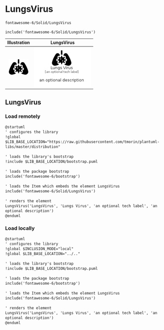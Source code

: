 # LungsVirus


```text
fontawesome-6/Solid/LungsVirus
```

```text
include('fontawesome-6/Solid/LungsVirus')
```



| Illustration | LungsVirus |
| :---: | :---: |
| ![illustration for Illustration](../../fontawesome-6/Solid/LungsVirus.png) | ![illustration for LungsVirus](../../fontawesome-6/Solid/LungsVirus.Local.png) |




## LungsVirus

### Load remotely
```plantuml
@startuml
' configures the library
!global $LIB_BASE_LOCATION="https://raw.githubusercontent.com/tmorin/plantuml-libs/master/distribution"

' loads the library's bootstrap
!include $LIB_BASE_LOCATION/bootstrap.puml

' loads the package bootstrap
include('fontawesome-6/bootstrap')

' loads the Item which embeds the element LungsVirus
include('fontawesome-6/Solid/LungsVirus')

' renders the element
LungsVirus('LungsVirus', 'Lungs Virus', 'an optional tech label', 'an optional description')
@enduml
```

### Load locally
```plantuml
@startuml
' configures the library
!global $INCLUSION_MODE="local"
!global $LIB_BASE_LOCATION="../.."

' loads the library's bootstrap
!include $LIB_BASE_LOCATION/bootstrap.puml

' loads the package bootstrap
include('fontawesome-6/bootstrap')

' loads the Item which embeds the element LungsVirus
include('fontawesome-6/Solid/LungsVirus')

' renders the element
LungsVirus('LungsVirus', 'Lungs Virus', 'an optional tech label', 'an optional description')
@enduml
```

